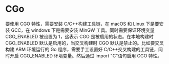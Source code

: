 # CGo

要使用 CGO 特性，需要安装 C/C++构建工具链，在 macOS 和 Linux 下是要安装 GCC，在 windows 下是需要安装 MinGW 工具。同时需要保证环境变量 CGO_ENABLED 被设置为 1，这表示 CGO 是被启用的状态。在本地构建时 CGO_ENABLED 默认是启用的，当交叉构建时 CGO 默认是禁止的。比如要交叉构建 ARM 环境运行的 Go 程序，需要手工设置好 C/C++交叉构建的工具链，同时开启 CGO_ENABLED 环境变量。然后通过 import "C"语句启用 CGO 特性。
